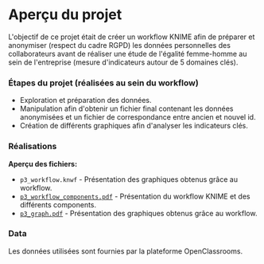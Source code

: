 # Aperçu du projet

L'objectif de ce projet était de créer un workflow KNIME afin de préparer et anonymiser (respect du cadre RGPD) les données personnelles des collaborateurs avant de réaliser une étude de l'égalité femme-homme au sein de l'entreprise (mesure d'indicateurs autour de 5 domaines clés).

### Étapes du projet (réalisées au sein du workflow)
  - Exploration et préparation des données.
  - Manipulation afin d'obtenir un fichier final contenant les données anonymisées et un fichier de correspondance entre ancien et nouvel id.
  - Création de différents graphiques afin d'analyser les indicateurs clés.

### Réalisations
**Aperçu des fichiers:**
  - `p3_workflow.knwf` - Présentation des graphiques obtenus grâce au workflow.
  - [`p3_workflow_components.pdf`](https://github.com/rodriguezvincent/projets-openclassrooms-fr/blob/main/P7-Analyse-d'indicateurs-d'%C3%A9galit%C3%A9-femme-homme/p7_workflow_components.pdf) - Présentation du workflow KNIME et des différents components.
  - [`p3_graph.pdf`](https://github.com/rodriguezvincent/projets-openclassrooms-fr/blob/main/P7-Analyse-d'indicateurs-d'%C3%A9galit%C3%A9-femme-homme/p7_graph.pdf) - Présentation des graphiques obtenus grâce au workflow.

### Data
Les données utilisées sont fournies par la plateforme OpenClassrooms.
